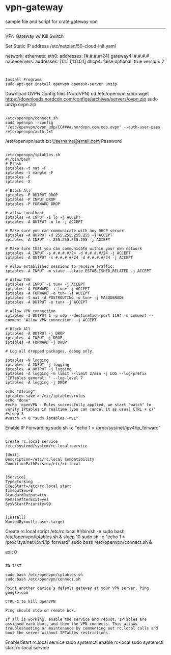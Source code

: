 # vpn-gateway
sample file and script for crate gateway vpn

---------------------------------------------------
VPN Gateway w/ Kill Switch

Set Static IP address
/etc/netplan/50-cloud-init.yaml 

network:
    ethernets:
        eth0:
            addresses: [#.#.#.#/24]
            gateway4: #.#.#.#
            nameservers:
                addresses: [1.1.1.1,1.0.0.1]
            dhcp4: false
            optional: true
    version: 2

~~~~~~~~~~~~~~~~~~~~


Install Programs
sudo apt-get install openvpn openssh-server unzip

~~~~~~~~~~~~~~~~~~~~

Download OVPN Config files (NordVPN)
cd /etc/openvpn
sudo wget https://downloads.nordcdn.com/configs/archives/servers/ovpn.zip
sudo unzip ovpn.zip

~~~~~~~~~~~~~~~~~~~~

/etc/openvpn/connect.sh
sudo openvpn --config "/etc/openvpn/ovpn_udp/CC####.nordvpn.com.udp.ovpn" --auth-user-pass /etc/openvpn/auth.txt

~~~~~~~~~~~~~~~~~~~~

/etc/openvpn/auth.txt
Username@email.com
Password

~~~~~~~~~~~~~~~~~~~~

/etc/openvpn/iptables.sh
#!/bin/bash
# Flush
iptables -t nat -F
iptables -t mangle -F
iptables -F
iptables -X

# Block All
iptables -P OUTPUT DROP
iptables -P INPUT DROP
iptables -P FORWARD DROP

# allow Localhost
iptables -A INPUT -i lo -j ACCEPT
iptables -A OUTPUT -o lo -j ACCEPT

# Make sure you can communicate with any DHCP server
iptables -A OUTPUT -d 255.255.255.255 -j ACCEPT
iptables -A INPUT -s 255.255.255.255 -j ACCEPT

# Make sure that you can communicate within your own network
iptables -A INPUT -s #.#.#.#/24 -d #.#.#.#/24 -j ACCEPT
iptables -A OUTPUT -s #.#.#.#/24 -d #.#.#.#/24 -j ACCEPT

# Allow established sessions to receive traffic:
iptables -A INPUT -m state --state ESTABLISHED,RELATED -j ACCEPT

# Allow TUN
iptables -A INPUT -i tun+ -j ACCEPT
iptables -A FORWARD -i tun+ -j ACCEPT
iptables -A FORWARD -o tun+ -j ACCEPT
iptables -t nat -A POSTROUTING -o tun+ -j MASQUERADE
iptables -A OUTPUT -o tun+ -j ACCEPT

# allow VPN connection
iptables -I OUTPUT 1 -p udp --destination-port 1194 -m comment --comment "Allow VPN connection" -j ACCEPT

# Block All
iptables -A OUTPUT -j DROP
iptables -A INPUT -j DROP
iptables -A FORWARD -j DROP

# Log all dropped packages, debug only.

iptables -N logging
iptables -A INPUT -j logging
iptables -A OUTPUT -j logging
iptables -A logging -m limit --limit 2/min -j LOG --log-prefix "IPTables general: " --log-level 7
iptables -A logging -j DROP

echo "saving"
iptables-save > /etc/iptables.rules
echo "done"
#echo 'openVPN - Rules successfully applied, we start "watch" to verify IPtables in realtime (you can cancel it as usual CTRL + c)'
#sleep 3
#watch -n 0 "sudo iptables -nvL"

~~~~~~~~~~~~~~~~~~~~

Enable IP Forwarding
sudo sh -c "echo 1 > /proc/sys/net/ipv4/ip_forward"

~~~~~~~~~~~~~~~~~~~~

Create rc.local service
/etc/systemd/system/rc-local.service

[Unit]
Description=/etc/rc.local Compatibility
ConditionPathExists=/etc/rc.local


[Service]
Type=forking
ExecStart=/etc/rc.local start
TimeoutSec=0
StandardOutput=tty
RemainAfterExit=yes
SysVStartPriority=99


[Install]
WantedBy=multi-user.target

~~~~~~~~~~~~~~~~~~~~

Create rc.local script
/etc/rc.local
#!/bin/sh -e
sudo bash /etc/openvpn/iptables.sh &
sleep 10
sudo sh -c "echo 1 > /proc/sys/net/ipv4/ip_forward"
sudo bash /etc/openvpn/connect.sh &

exit 0

~~~~~~~~~~~~~~~~~~~~

TO TEST

sudo bash /etc/openvpn/iptables.sh
sudo bash /etc/openvpn/connect.sh

Point another device’s default gateway at your VPN server. Ping google.com

CTRL-C to kill OpenVPN

Ping should stop on remote box.

If all is working, enable the service and reboot. IPTables are assigned each boot, and then the VPN connects. This allows troubleshooting or maintenance by commenting out rc.local calls and boot the server without IPTables restrictions.

~~~~~~~~~~~~~~~~~~~~

Enable/Start rc.local service
sudo systemctl enable rc-local
sudo systemctl start rc-local.service

~~~~~~~~~~~~~~~~~~~~
